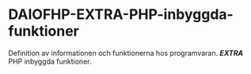 # DAIOFHP-EXTRA-PHP-inbyggda-funktioner
Definition av informationen och funktionerna hos programvaran. ***EXTRA*** PHP inbyggda funktioner.
